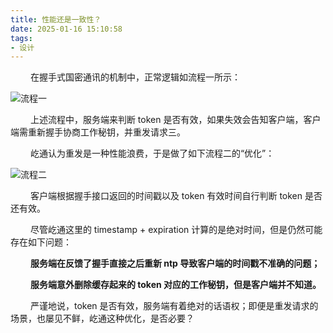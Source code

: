```yaml
---
title: 性能还是一致性？
date: 2025-01-16 15:10:58
tags:
- 设计
---
```


&ensp;&ensp;&ensp;&ensp; 在握手式国密通讯的机制中，正常逻辑如流程一所示：

![流程一](/pic/工程/性能还是一致性/流程一.png)

&ensp;&ensp;&ensp;&ensp; 上述流程中，服务端来判断 token 是否有效，如果失效会告知客户端，客户端需重新握手协商工作秘钥，并重发请求三。

&ensp;&ensp;&ensp;&ensp; 屹通认为重发是一种性能浪费，于是做了如下流程二的“优化”：

![流程二](/pic/工程/性能还是一致性/流程二.png)

&ensp;&ensp;&ensp;&ensp; 客户端根据握手接口返回的时间戳以及 token 有效时间自行判断 token 是否还有效。

&ensp;&ensp;&ensp;&ensp; 尽管屹通这里的 timestamp +  expiration 计算的是绝对时间，但是仍然可能存在如下问题：

&ensp;&ensp;&ensp;&ensp; __服务端在反馈了握手直接之后重新 ntp 导致客户端的时间戳不准确的问题；__

&ensp;&ensp;&ensp;&ensp; __服务端意外删除缓存起来的 token 对应的工作秘钥，但是客户端并不知道。__

&ensp;&ensp;&ensp;&ensp; 严谨地说，token 是否有效，服务端有着绝对的话语权；即便是重发请求的场景，也屡见不鲜，屹通这种优化，是否必要？
